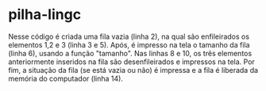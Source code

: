 # pilha-lingc
Nesse código é criada uma fila vazia (linha 2), na qual são enfileirados os elementos 1,2 e 3 (linha 3 e 5). Após, é impresso na tela o tamanho da fila (linha 6), usando a função "tamanho". Nas linhas 8 e 10, os três elementos anteriormente inseridos na fila são desenfileirados  e impressos na tela. Por fim, a situação da fila (se está vazia ou não) é impressa e a fila é liberada da memória do computador (linha 14). 
